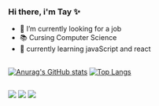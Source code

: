 ### Hi there, i'm Tay ✨

- 🔭 I’m currently looking for a job
- 📚 Cursing Computer Science
- 🌱 currently learning javaScript and react

##

  [![Anurag's GitHub stats](https://github-readme-stats.vercel.app/api?username=TayEsp&count_private=true&include_all_commits=true&show_icons=true&theme=tokyonight&PAT_1)](https://github.com/TayEsp/github-readme-stats)
  [![Top Langs](https://github-readme-stats.vercel.app/api/top-langs/?username=TayEsp&langs_count=5&hide_progress=true&theme=tokyonight&PAT_1)](https://github.com/TayEsp/github-readme-stats)
  
##

<div> 
  <a href="https://www.instagram.com/tay_pine" target="_blank"><img src="https://img.shields.io/badge/-Instagram-%23E4405F?style=for-the-badge&logo=instagram&logoColor=white" target="_blank"></a>
  <a href = "mailto:tayna.respinosa@gmail.com"><img src="https://img.shields.io/badge/-Gmail-%23333?style=for-the-badge&logo=gmail&logoColor=white" target="_blank"></a>
  <a href="https://www.linkedin.com/in/tayna-espinosa-042026222" target="_blank"><img src="https://img.shields.io/badge/-LinkedIn-%230077B5?style=for-the-badge&logo=linkedin&logoColor=white" target="_blank"></a> 
  
</div>


